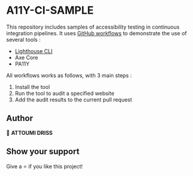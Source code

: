 # A11Y-CI-SAMPLE

This repository includes samples of accessibility testing in continuous integration pipelines.
It uses [GitHub workflows](https://docs.github.com/en/actions/using-workflows) to demonstrate the use of several tools :
- [Lighthouse CLI](https://github.com/GoogleChrome/lighthouse#using-the-node-cli)
- Axe Core
- PA11Y

All workflows works as follows, with 3 main steps :
1. Install the tool
2. Run the tool to audit a specified website
3. Add the audit results to the current pull request

## Author

👤 **ATTOUMI DRISS**


## Show your support

Give a ⭐️ if you like this project!